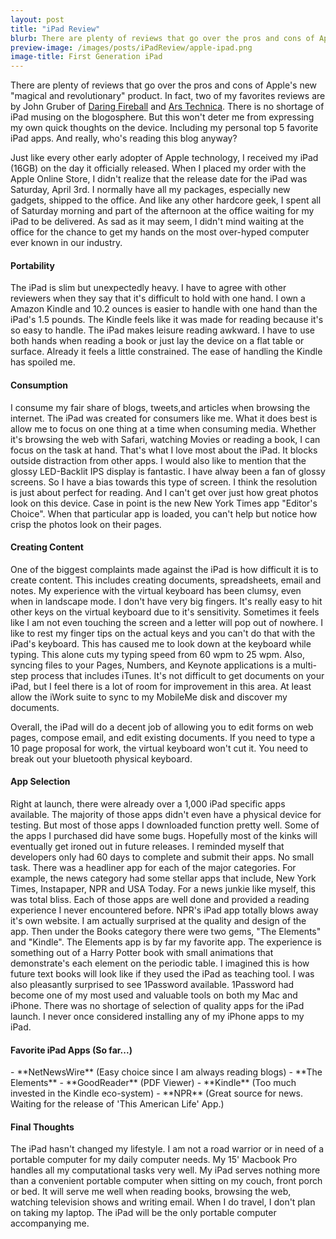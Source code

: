 ```yaml
---
layout: post
title: "iPad Review"
blurb: There are plenty of reviews that go over the pros and cons of Apple's new "magical and revolutionary" product.
preview-image: /images/posts/iPadReview/apple-ipad.png
image-title: First Generation iPad 
---
```


There are plenty of reviews that go over the pros and cons of Apple's new "magical and revolutionary" product.  In fact, two of my favorites reviews are by John Gruber of [Daring Fireball](http://daringfireball.net/2010/04/the_ipad) and [Ars Technica](http://arstechnica.com/apple/reviews/2010/04/ipad-review.ars).  There is no shortage of iPad musing on the blogosphere. But this won't deter me from expressing my own quick thoughts on the device.  Including my personal top 5 favorite iPad apps.  And really, who's reading this blog anyway?

Just like every other early adopter of Apple technology, I received my iPad (16GB) on the day it officially released.  When I placed my order with the Apple Online Store, I didn't realize that the release date for the iPad was Saturday, April 3rd.  I normally have all my packages, especially new gadgets, shipped to the office.  And like any other hardcore geek, I spent all of Saturday morning and part of the afternoon at the office waiting for my iPad to be delivered.  As sad as it may seem, I didn't mind waiting at the office for the chance to get my hands on the most over-hyped computer ever known in our industry.

<h4>Portability</h4>

The iPad is slim but unexpectedly heavy.  I have to agree with other reviewers when they say that it's difficult to hold with one hand.  I own a Amazon Kindle and 10.2 ounces is easier to handle with one hand than the iPad's 1.5 pounds.  The Kindle feels like it was made for reading because it's so easy to handle.  The iPad makes leisure reading awkward.  I have to use both hands when reading a book or just lay the device on a flat table or surface.  Already it feels a little constrained.  The ease of handling the Kindle has spoiled me.  

<h4>Consumption</h4>

I consume my fair share of blogs, tweets,and articles when browsing the internet.  The iPad was created for consumers like me.  What it does best is allow me to focus on one thing at a time when consuming media.  Whether it's browsing the web with Safari, watching Movies or reading a book, I can focus on the task at hand.  That's what I love most about the iPad.  It blocks outside distraction from other apps.  I would also like to mention that the glossy LED-Backlit IPS display is fantastic.  I have alway been a fan of glossy screens.  So I have a bias towards this type of screen.  I think the resolution is just about perfect for reading.  And I can't get over just how great photos look on this device.  Case in point is the new New York Times app "Editor's Choice".  When that particular app is loaded, you can't help but notice how crisp the photos look on their pages.

<h4>Creating Content</h4>

One of the biggest complaints made against the iPad is how difficult it is to create content.  This includes creating documents, spreadsheets, email and notes.  My experience with the virtual keyboard has been clumsy, even when in landscape mode.  I don't have very big fingers.  It's really easy to hit other keys on the virtual keyboard due to it's sensitivity.  Sometimes it feels like I am not even touching the screen and a letter will pop out of nowhere.  I like to rest my finger tips on the actual keys and you can't do that with the iPad's keyboard.  This has caused me to look down at the keyboard while typing.  This alone cuts my typing speed from 60 wpm to 25 wpm.  Also, syncing files to your Pages, Numbers, and Keynote applications is a multi-step process that includes iTunes.  It's not difficult to get documents on your iPad, but I feel there is a lot of room for improvement in this area.  At least allow the iWork suite to sync to my MobileMe disk and discover my documents.

Overall, the iPad will do a decent job of allowing you to edit forms on web pages, compose email, and edit existing documents.  If you need to type a 10 page proposal for work, the virtual keyboard won't cut it.  You need to break out your bluetooth physical keyboard.

<h4>App Selection</h4>

Right at launch, there were already over a 1,000 iPad specific apps available.  The majority of those apps didn't even have a physical device for testing.  But most of those apps I downloaded function pretty well.  Some of the apps I purchased did have some bugs. Hopefully most of the kinks will eventually get ironed out in future releases.  I reminded myself that developers only had 60 days to complete and submit their apps.  No small task.  There was a headliner app for each of the major categories.  For example, the news category had some stellar apps that include, New York Times, Instapaper, NPR and USA Today.  For a news junkie like myself, this was total bliss.  Each of those apps are well done and provided a reading experience I never encountered before.  NPR's iPad app totally blows away it's own website.  I am actually surprised at the quality and design of the app.  Then under the Books category there were two gems, "The Elements" and "Kindle".  The Elements app is by far my favorite app.  The experience is something out of a Harry Potter book with small animations that demonstrate's each element on the periodic table.  I imagined this is how future text books will look like if they used the iPad as teaching tool.  I was also pleasantly surprised to see 1Password available.  1Password had become one of my most used and valuable tools on both my Mac and iPhone.  There was no shortage of selection of quality apps for the iPad launch.  I never once considered installing any of my iPhone apps to my iPad.

<h4>Favorite iPad Apps (So far...)</h4> 
- **NetNewsWire** (Easy choice since I am always reading blogs)
- **The Elements**
- **GoodReader** (PDF Viewer)
- **Kindle** (Too much invested in the Kindle eco-system)
- **NPR** (Great source for news.  Waiting for the release of 'This American Life' App.)

<h4>Final Thoughts</h4>
The iPad hasn't changed my lifestyle.  I am not a road warrior or in need of a portable computer for my daily computer needs.  My 15' Macbook Pro handles all my computational tasks very well.  My iPad serves nothing more than a convenient portable computer when sitting on my couch, front porch or bed.  It will serve me well when reading books, browsing the web, watching television shows and writing email.  When I do travel, I don't plan on taking my laptop.  The iPad will be the only portable computer accompanying me.
